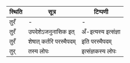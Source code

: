 | स्थिति | सूत्र | टिप्पणी |
| ----- | ------- | ------ |
| तुरँ | - | - |
| तुरँ | उपदेशेऽजनुनासिक इत् | अँ-इत्यस्य इत्संज्ञा |
| तुरँ | शेषात् कर्तरि परस्मैपदम् | इति परस्मैपदम् |
| तुर् | तस्य लोपः | इत्संज्ञकस्य लोपः |
